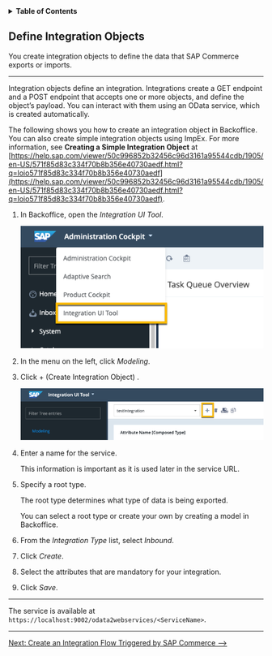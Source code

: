 <!-- loio684da0ea889346fc9abf7c98a4c1d06a -->
<details><summary><b>Table of Contents</b></summary>
<p>

-   [Integrating Third-Party Applications](Integrating_Third-Party_Applications.md)
    -   [Define Integration Objects](Define_Integration_Objects.md)
        -   [Create an Integration Flow Triggered by SAP Commerce](Create_an_Integration_Flow_Triggered_by_SAP_Commerce.md)
            -   [Integration Scenarios: Commerce](Integration_Scenarios_Commerce.md)
        -   [Create an Integration Flow Triggered by SCPI](Create_an_Integration_Flow_Triggered_by_SCPI.md)
            -   [Integration Scenarios: SCPI](Integration_Scenarios_SCPI.md)

</p>
</details>

## Define Integration Objects

You create integration objects to define the data that SAP Commerce exports or imports.

***

Integration objects define an integration. Integrations create a GET endpoint and a POST endpoint that accepts one or more objects, and define the object’s payload. You can interact with them using an OData service, which is created automatically.

The following shows you how to create an integration object in Backoffice. You can also create simple integration objects using ImpEx. For more information, see **Creating a Simple Integration Object** at [https://help.sap.com/viewer/50c996852b32456c96d3161a95544cdb/1905/en-US/571f85d83c334f70b8b356e40730aedf.html?q=loio571f85d83c334f70b8b356e40730aedf](https://help.sap.com/viewer/50c996852b32456c96d3161a95544cdb/1905/en-US/571f85d83c334f70b8b356e40730aedf.html?q=loio571f85d83c334f70b8b356e40730aedf).

1.  In Backoffice, open the *Integration UI Tool*.

     ![](images/loio619038e988a04b12b16fcf035fb57611_LowRes.png) 

2.  In the menu on the left, click *Modeling*.

3.  Click  + \(Create Integration Object\) .

     ![](images/loio5ace9d77130843e6b815de5a8feb50cc_LowRes.png) 

4.  Enter a name for the service.

    This information is important as it is used later in the service URL.

5.  Specify a root type.

    The root type determines what type of data is being exported.

    You can select a root type or create your own by creating a model in Backoffice.

6.  From the *Integration Type* list, select *Inbound*.

7.  Click *Create*.

8.  Select the attributes that are mandatory for your integration.

9.  Click *Save*.

***

The service is available at `https://localhost:9002/odata2webservices/<ServiceName>`.

***
[Next: Create an Integration Flow Triggered by SAP Commerce -->](Create_an_Integration_Flow_Triggered_by_SAP_Commerce.md)

